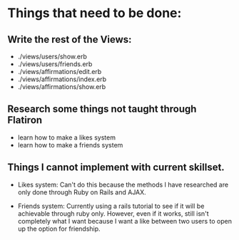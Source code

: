# Things that need to be done:

## Write the rest of the Views:
- ./views/users/show.erb
- ./views/users/friends.erb
- ./views/affirmations/edit.erb
- ./views/affirmations/index.erb
- ./views/affirmations/show.erb

## Research some things not taught through Flatiron

- learn how to make a likes system
- learn how to make a friends system

## Things I cannot implement with current skillset.

- Likes system: Can't do this because the methods I have researched are only done through Ruby on Rails and AJAX.

- Friends system: Currently using a rails tutorial to see if it will be achievable through ruby only. However, even if it works, still isn't completely what I want because I want a like between two users to open up the option for friendship.
